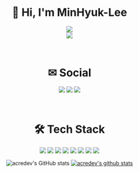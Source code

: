 <div align=center>
  <h1>👋 Hi, I'm MinHyuk-Lee</h1>
  <a href="https://github.com/acredev"><img src="https://capsule-render.vercel.app/api?type=waving&color=auto&height=300&section=header&text=@acredev%20GitHub&fontSize=90"/><br></a>
  <a href="https://hits.seeyoufarm.com"><img src="https://hits.seeyoufarm.com/api/count/incr/badge.svg?url=https%3A%2F%2Fgithub.com%2Facredev&count_bg=%2379C83D&title_bg=%23555555&icon=github.svg&icon_color=%23E7E7E7&title=hits&edge_flat=true"/></a>
  
  <br>
  <br>
  <br>
  <h1>✉ Social</h1>
  <a href="mailto:m_file@naver.com"><img src="https://img.shields.io/badge/minhyuk6302@gmail.com-EA4335?style=for-the-badge&logo=Gmail&logoColor=white"/></a>
  <a href="https://instagram.com/dailyminhyuk"><img src="https://img.shields.io/badge/@daliyminhyuk-E4405F?style=for-the-badge&logo=Instagram&logoColor=white"/></a>
  <a href="https://acredev.tistory.com/"><img src="https://img.shields.io/badge/acredev Blog-000000?style=for-the-badge&logo=Tistory&logoColor=white"/></a>
  
  <br>
  <br>
  <br>
  <h1>🛠 Tech Stack</h1>
  <img src="https://img.shields.io/badge/C-A8B9CC?style=for-the-badge&logo=C&logoColor=white"/></a>
  <img src="https://img.shields.io/badge/C SHARP-239120?style=for-the-badge&logo=CSharp&logoColor=white"/></a>
  <img src="https://img.shields.io/badge/Java-007396?style=for-the-badge&logo=java&logoColor=white"/></a>
  <img src="https://img.shields.io/badge/HTML-E34F26?style=for-the-badge&logo=HTML5&logoColor=white"/></a>
  <img src="https://img.shields.io/badge/MySQL-4479A1?style=for-the-badge&logo=MySQL&logoColor=white"/></a>
  <img src="https://img.shields.io/badge/Unity-FFFFFF?style=for-the-badge&logo=Unity&logoColor=black"/></a>
  <img src="https://img.shields.io/badge/Android-3DDC84?style=for-the-badge&logo=Android&logoColor=black"/></a>
  <img src="https://img.shields.io/badge/PhotoShop-31A8FF?style=for-the-badge&logo=AdobePhotoshop&logoColor=white"/></a>

  ![acredev's GitHub stats](https://github-readme-stats.vercel.app/api?username=acredev&show_icons=true&theme=apprentice)  [![acredev's github stats](https://github-readme-stats.vercel.app/api/top-langs/?username=acredev&show_icons=true&theme=darcula&hide_border=true&title_color=white&icon_color=004386&layout=compact)](https://github.com/acredev)
</div>
